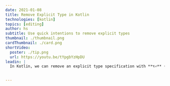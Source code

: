 ```yaml
---
date: 2021-01-08
title: Remove Explicit Type in Kotlin
technologies: [kotlin]
topics: [editing]
author: hs
subtitle: Use quick intentions to remove explicit types
thumbnail: ./thumbnail.png
cardThumbnail: ./card.png
shortVideo:
  poster: ./tip.png
  url: https://youtu.be/tYpgbYzHpDU
leadin: |
  In Kotlin, we can remove an explicit type specification with **⌥⏎** (macOS), or **Alt+Enter** (Windows/Linux).  
  

---
```

